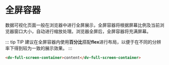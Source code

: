 # 全屏容器

数据可视化页面一般在浏览器中进行全屏展示，全屏容器将根据屏幕比例及当前浏览器窗口大小，自动进行缩放处理。浏览器全屏后，全屏容器将充满屏幕。

::: tip TIP
建议在全屏容器内使用**百分比**搭配**flex**进行布局，以便于在不同的分辨率下得到较为一致的展示效果。
:::

```html
<dv-full-screen-container>content</dv-full-screen-container>
```

<click-to-copy :info="fullScreenContainerTag" />

<script>

export default {
  data () {
    return {
      fullScreenContainerTag: `<dv-full-screen-container>content</dv-full-screen-container>`
    }
  }
}
</script>